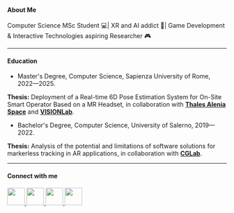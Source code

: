 #### About Me

Computer Science MSc Student 💻| XR and AI addict 🧠| Game Development & Interactive Technologies aspiring Researcher 🎮

---

#### Education

- Master's Degree, Computer Science, Sapienza University of Rome, 2022—2025.
<p>
    <strong>Thesis:</strong> Deployment of a Real-time 6D Pose Estimation System for On-Site Smart Operator Based on a MR Headset, in collaboration with
    <a href='https://www.thalesaleniaspace.com/en' target='_blank'><strong>Thales Alenia Space</strong></a> and 
    <a href='https://visionlab.di.uniroma1.it/' target='_blank'><strong>VISIONLab</strong></a>.
</p>

- Bachelor's Degree, Computer Science, University of Salerno, 2019—2022.
<p>
    <strong>Thesis:</strong> Analysis of the potential and limitations of software solutions for markerless tracking in AR applications, in collaboration with
    <a href='https://docenti.unisa.it/en/research/laboratories?id=138' target='_blank'><strong>CGLab</strong></a>.
</p>

---

#### Connect with me

  <a href="https://www.linkedin.com/in/ilaria-de-sio/" target="blank">
    <img src="https://skillicons.dev/icons?i=linkedin" width="40"/>
  </a>
  <a href="https://instagram.com/ilariadesio_" target="blank">
    <img src="https://skillicons.dev/icons?i=instagram" width="40"/>
  </a>
  <a href="https://discord.gg/790478358814261272" target="blank">
    <img src="https://skillicons.dev/icons?i=discord" width="40"/>
  </a>
  <a href="mailto:ilaria.desio00@gmail.com" target="blank">
    <img src="https://skillicons.dev/icons?i=gmail" width="40"/>
  </a>
